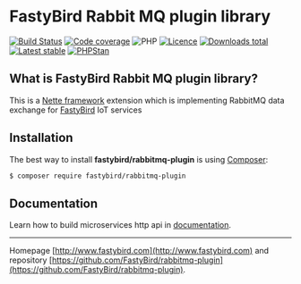 # FastyBird Rabbit MQ plugin library

[![Build Status](https://img.shields.io/travis/com/FastyBird/rabbitmq-plugin.svg?style=flat-square)](https://travis-ci.com/FastyBird/rabbitmq-plugin)
[![Code coverage](https://img.shields.io/coveralls/FastyBird/rabbitmq-plugin.svg?style=flat-square)](https://coveralls.io/r/FastyBird/rabbitmq-plugin)
![PHP](https://img.shields.io/packagist/php-v/fastybird/rabbitmq-plugin?style=flat-square)
[![Licence](https://img.shields.io/packagist/l/FastyBird/rabbitmq-plugin.svg?style=flat-square)](https://packagist.org/packages/FastyBird/rabbitmq-plugin)
[![Downloads total](https://img.shields.io/packagist/dt/FastyBird/rabbitmq-plugin.svg?style=flat-square)](https://packagist.org/packages/FastyBird/rabbitmq-plugin)
[![Latest stable](https://img.shields.io/packagist/v/FastyBird/rabbitmq-plugin.svg?style=flat-square)](https://packagist.org/packages/FastyBird/rabbitmq-plugin)
[![PHPStan](https://img.shields.io/badge/PHPStan-enabled-brightgreen.svg?style=flat-square)](https://github.com/phpstan/phpstan)

## What is FastyBird Rabbit MQ plugin library?

This is a [Nette framework](https://nette.org) extension which is implementing RabbitMQ data exchange for [FastyBird](https://www.fastybird.com) IoT services

## Installation

The best way to install **fastybird/rabbitmq-plugin** is using [Composer](http://getcomposer.org/):

```sh
$ composer require fastybird/rabbitmq-plugin
```

## Documentation

Learn how to build microservices http api in [documentation](https://github.com/FastyBird/rabbitmq-plugin/blob/master/docs/en/index.md).

***
Homepage [http://www.fastybird.com](http://www.fastybird.com) and repository [https://github.com/FastyBird/rabbitmq-plugin](https://github.com/FastyBird/rabbitmq-plugin).
